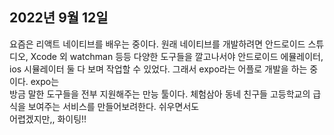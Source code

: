## **2022년 9월 12일**

요즘은 리액트 네이티브를 배우는 중이다. 원래 네이티브를 개발하려면 안드로이드 스튜디오, Xcode 외 watchman 등등 다양한 도구들을 
깔고나서야 안드로이드 에뮬레이터, ios 시뮬레이터 둘 다 보며 작업할 수 있었다. 그래서 expo라는 어플로 개발을 하는 중이다. expo는  
방금 말한 도구들을 전부 지원해주는 만능 툴이다. 체험삼아 동네 친구들 고등학교의 급식을 보여주는 서비스를 만들어보려한다. 쉬우면서도  
어렵겠지만,, 화이팅!!